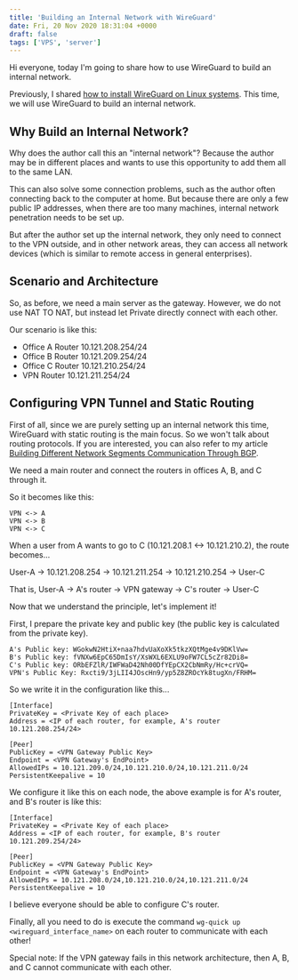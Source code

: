 ```yaml
---
title: 'Building an Internal Network with WireGuard'
date: Fri, 20 Nov 2020 18:31:04 +0000
draft: false
tags: ['VPS', 'server']
---
```


Hi everyone, today I'm going to share how to use WireGuard to build an internal network.

Previously, I shared [how to install WireGuard on Linux systems](https://blog.steveyi.net/how-to-install-wireguard/). This time, we will use WireGuard to build an internal network.

## Why Build an Internal Network?

Why does the author call this an "internal network"? Because the author may be in different places and wants to use this opportunity to add them all to the same LAN.

This can also solve some connection problems, such as the author often connecting back to the computer at home. But because there are only a few public IP addresses, when there are too many machines, internal network penetration needs to be set up.

But after the author set up the internal network, they only need to connect to the VPN outside, and in other network areas, they can access all network devices (which is similar to remote access in general enterprises).

## Scenario and Architecture

So, as before, we need a main server as the gateway. However, we do not use NAT TO NAT, but instead let Private directly connect with each other.

Our scenario is like this:

- Office A Router 10.121.208.254/24
- Office B Router 10.121.209.254/24
- Office C Router 10.121.210.254/24
- VPN Router 10.121.211.254/24

## Configuring VPN Tunnel and Static Routing

First of all, since we are purely setting up an internal network this time, WireGuard with static routing is the main focus. So we won't talk about routing protocols. If you are interested, you can also refer to my article [Building Different Network Segments Communication Through BGP](https://blog.steveyi.net/posts/bgp-network-peer/).

We need a main router and connect the routers in offices A, B, and C through it.

So it becomes like this:
```
VPN <-> A  
VPN <-> B  
VPN <-> C
```
When a user from A wants to go to C (10.121.208.1 <-> 10.121.210.2), the route becomes...

User-A -> 10.121.208.254 -> 10.121.211.254 -> 10.121.210.254 -> User-C

That is, User-A -> A's router -> VPN gateway -> C's router -> User-C

Now that we understand the principle, let's implement it!

First, I prepare the private key and public key (the public key is calculated from the private key).

```
A's Public key: WGokwN2HtiX+naa7hdvUaXoXk5tkzXQtMge4v9DKlVw=  
B's Public key: fVNXw6EpC65DmIsY/XsWXL6EXLU9oFW7CL5cZr82Di8=  
C's Public key: ORbEFZlR/IWFWaD42Nh00DfYEpCX2CbNmRy/Hc+crVQ=  
VPN's Public Key: Rxcti9/3jLII4JOscHn9/yp5Z8ZROcYk8tugXn/FRHM=
```

So we write it in the configuration like this...

```
[Interface]
PrivateKey = <Private Key of each place>
Address = <IP of each router, for example, A's router 10.121.208.254/24>

[Peer]
PublicKey = <VPN Gateway Public Key>
Endpoint = <VPN Gateway's EndPoint>
AllowedIPs = 10.121.209.0/24,10.121.210.0/24,10.121.211.0/24
PersistentKeepalive = 10
```

We configure it like this on each node, the above example is for A's router, and B's router is like this:

```
[Interface]
PrivateKey = <Private Key of each place>
Address = <IP of each router, for example, B's router 10.121.209.254/24>

[Peer]
PublicKey = <VPN Gateway Public Key>
Endpoint = <VPN Gateway's EndPoint>
AllowedIPs = 10.121.208.0/24,10.121.210.0/24,10.121.211.0/24
PersistentKeepalive = 10
```

I believe everyone should be able to configure C's router.

Finally, all you need to do is execute the command `wg-quick up <wireguard_interface_name>` on each router to communicate with each other!

Special note: If the VPN gateway fails in this network architecture, then A, B, and C cannot communicate with each other.